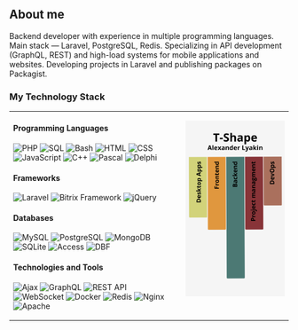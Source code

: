 ## About me

Backend developer with experience in multiple programming languages. Main stack — Laravel, PostgreSQL, Redis. Specializing in API development (GraphQL, REST) and high-load systems for mobile applications and websites. Developing projects in Laravel and publishing packages on Packagist.

### My Technology Stack

<table>
<tr valign="top">
<td>

#### **Programming Languages**
![PHP](https://img.shields.io/badge/PHP-777BB4?style=for-the-badge&logo=php&logoColor=white)
![SQL](https://img.shields.io/badge/SQL-4479A1?style=for-the-badge&logo=sqlite&logoColor=white)
![Bash](https://img.shields.io/badge/Bash-4EAA25?style=for-the-badge&logo=gnu-bash&logoColor=white)
![HTML](https://img.shields.io/badge/HTML5-E34F26?style=for-the-badge&logo=html5&logoColor=white)
![CSS](https://img.shields.io/badge/CSS3-1572B6?style=for-the-badge&logo=css3&logoColor=white)
![JavaScript](https://img.shields.io/badge/JavaScript-F7DF1E?style=for-the-badge&logo=javascript&logoColor=black)
![C++](https://img.shields.io/badge/C++-00599C?style=for-the-badge&logo=c%2B%2B&logoColor=white)
![Pascal](https://img.shields.io/badge/Pascal-003366?style=for-the-badge&logo=delphi&logoColor=white)
![Delphi](https://img.shields.io/badge/Delphi-EE1F35?style=for-the-badge&logo=delphi&logoColor=white)

#### **Frameworks**
![Laravel](https://img.shields.io/badge/Laravel-FF2D20?style=for-the-badge&logo=laravel&logoColor=white)
![Bitrix Framework](https://img.shields.io/badge/Bitrix-0095D5?style=for-the-badge&logo=bitrix&logoColor=white)
![jQuery](https://img.shields.io/badge/jQuery-0769AD?style=for-the-badge&logo=jquery&logoColor=white)

#### **Databases**
![MySQL](https://img.shields.io/badge/MySQL-4479A1?style=for-the-badge&logo=mysql&logoColor=white)
![PostgreSQL](https://img.shields.io/badge/PostgreSQL-336791?style=for-the-badge&logo=postgresql&logoColor=white)
![MongoDB](https://img.shields.io/badge/MongoDB-47A248?style=for-the-badge&logo=mongodb&logoColor=white)
![SQLite](https://img.shields.io/badge/SQLite-003B57?style=for-the-badge&logo=sqlite&logoColor=white)
![Access](https://img.shields.io/badge/MS%20Access-A4373A?style=for-the-badge&logo=microsoft-access&logoColor=white)
![DBF](https://img.shields.io/badge/DBF-FF8000?style=for-the-badge&logo=database&logoColor=white)

#### **Technologies and Tools**
![Ajax](https://img.shields.io/badge/Ajax-00599C?style=for-the-badge&logo=javascript&logoColor=white)
![GraphQL](https://img.shields.io/badge/GraphQL-E10098?style=for-the-badge&logo=graphql&logoColor=white)
![REST API](https://img.shields.io/badge/REST-02569B?style=for-the-badge&logo=api&logoColor=white)
![WebSocket](https://img.shields.io/badge/WebSocket-0082C9?style=for-the-badge&logo=websocket&logoColor=white)
![Docker](https://img.shields.io/badge/Docker-2496ED?style=for-the-badge&logo=docker&logoColor=white)
![Redis](https://img.shields.io/badge/Redis-DC382D?style=for-the-badge&logo=redis&logoColor=white)
![Nginx](https://img.shields.io/badge/Nginx-009639?style=for-the-badge&logo=nginx&logoColor=white)
![Apache](https://img.shields.io/badge/Apache-D22128?style=for-the-badge&logo=apache&logoColor=white)
</td>
<td>
<p align="right">
  <img src="T-Shape.png" alt="T-Shape" width="400px" />
</p>
</td>
</tr>
</table>
